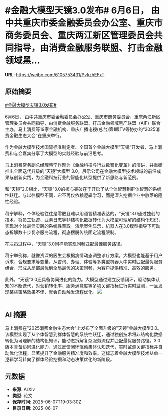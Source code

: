 # #金融大模型天镜3.0发布# 6月6日， 由中共重庆市委金融委员会办公室、重庆市商务委员会、重庆两江新区管理委员会共同指导，由消费金融服务联盟、打击金融领域黑...

**URL**: https://weibo.com/6105753431/PvkzhEFxT

## 原始摘要

<a href="https://m.weibo.cn/search?containerid=231522type%3D1%26t%3D10%26q%3D%23%E9%87%91%E8%9E%8D%E5%A4%A7%E6%A8%A1%E5%9E%8B%E5%A4%A9%E9%95%9C3.0%E5%8F%91%E5%B8%83%23&amp;extparam=%23%E9%87%91%E8%9E%8D%E5%A4%A7%E6%A8%A1%E5%9E%8B%E5%A4%A9%E9%95%9C3.0%E5%8F%91%E5%B8%83%23" data-hide=""><span class="surl-text">#金融大模型天镜3.0发布#</span></a> <br><br>6月6日， 由中共重庆市委金融委员会办公室、重庆市商务委员会、重庆两江新区管理委员会共同指导，由消费金融服务联盟、打击金融领域黑产联盟（AIF）联合主办，马上消费等19家金融机构、重庆广播电视(总台)第1眼TV等协办的“2025消费金融生态大会”在重庆举行。<br><br>作为金融大模型技术国际标准制定者、全国首个金融大模型“天镜”开发者，马上消费和与会嘉宾分享了大模型的实践经验与前沿思考。<br><br>马上消费常务副总经理蒋宁作题为《金融科技与行业数智化变革》的演讲，并重磅推出全面迭代升级的“天镜”大模型 3.0，展示公司在金融大模型技术领域的前沿成果与创新实践，为金融科技行业的智能化转型提供了新思路与新范例。<br><br>和“天镜”2.0相比，“天镜”3.0的核心突破在于开启了从个体智慧到群体智慧的系统性跃迁。与以往模型不同，它不再仅依赖逻辑学习，而是深入挖掘企业中散落的隐性经验。<br><br>蒋宁解释，个体经验往往是零散且难以用语言精准表达的，“天镜”3.0通过独创的技术，将员工轨迹、业务日志等非结构化数据转化为大模型可理解的结构化知识，实现对个体最佳实践的系统性萃取。演示案例显示，机器人在3.0模型指导下可动态拆解数十步复杂服务流程，彻底摆脱传统固定流程限制。<br><br>在决策过程中，“天镜”3.0同样能实现同频匹配最佳服务路径。<br><br>蒋宁举例称，就像资深的医生会根据病情动态调整诊疗方案，大模型也能基于用户诉求、合规要求等变量，从咨询、办理、体验等多类型机器人中实时匹配最优服务组合，形成从局部最优到全局最优的决策同频，为客户提供精准、高效的服务。<br><br>此外，“天镜”3.0还具备协同进化的能力。大模型通过建立反馈闭环，驱动集体认知的不断迭代，对营销转化率、服务满意度等多项关键指标进行实时监测，一旦发现某些策略效果不佳，就会自动触发流程优化。<img style="" src="https://tvax3.sinaimg.cn/large/006Fd7o3ly1i2600to4hrj30lm0b6jz1.jpg" referrerpolicy="no-referrer"><br><br>

## AI 摘要

马上消费在"2025消费金融生态大会"上发布了全面升级的"天镜"金融大模型3.0。该模型实现了从个体智慧到群体智慧的系统性跃迁，通过独创技术将非结构化数据转化为可理解的结构化知识，能动态拆解复杂服务流程并匹配最优服务路径。3.0版本具备协同进化能力，通过反馈闭环驱动集体认知迭代，实时监测关键指标并自动优化流程，显著提升了金融服务精准度和效率。这标志着金融大模型技术从单一逻辑学习转向了群体经验挖掘和动态决策优化的新阶段。

## 元数据

- **来源**: ArXiv
- **类型**: 论文
- **保存时间**: 2025-06-07T19:03:30Z
- **目录日期**: 2025-06-07
